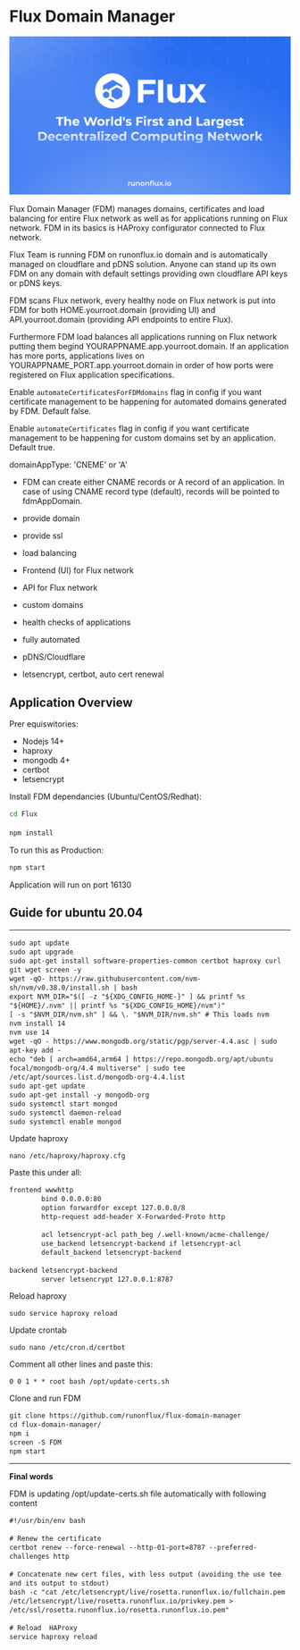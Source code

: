 # Flux Domain Manager

![Flux.png](https://raw.githubusercontent.com/RunOnFlux/flux/master/flux_banner.png)

Flux Domain Manager (FDM) manages domains, certificates and load balancing for entire Flux network as well as for applications running on Flux network. FDM in its basics is HAProxy configurator connected to Flux network.

Flux Team is running FDM on runonflux.io domain and is automatically managed on cloudflare and pDNS solution. Anyone can stand up its own FDM on any domain with default settings providing own cloudflare API keys or pDNS keys.

FDM scans Flux network, every healthy node on Flux network is put into FDM for both HOME.yourroot.domain (providing UI) and API.yourroot.domain (providing API endpoints to entire Flux).

Furthermore FDM load balances all applications running on Flux network putting them begind YOURAPPNAME.app.yourroot.domain. If an application has more ports, applications lives on YOURAPPNAME_PORT.app.yourroot.domain in order of how ports were registered on Flux application specifications.

Enable `automateCertificatesForFDMdomains` flag in config if you want certificate management to be happening for automated domains generated by FDM. Default false.

Enable `automateCertificates` flag in config if you want certificate management to be happening for custom domains set by an application. Default true.

domainAppType: 'CNEME' or 'A'
- FDM can create either CNAME records or A record of an application. In case of using CNAME record type (default), records will be pointed to fdmAppDomain.

-   provide domain
-   provide ssl
-   load balancing
-   Frontend (UI) for Flux network
-   API for Flux network
-   custom domains
-   health checks of applications
-   fully automated
-   pDNS/Cloudflare
-   letsencrypt, certbot, auto cert renewal

## Application Overview

Prer equiswitories: 
- Nodejs 14+
- haproxy
- mongodb 4+
- certbot
- letsencrypt


Install FDM dependancies (Ubuntu/CentOS/Redhat):

```bash
cd Flux

npm install
```

To run this as Production:

```bash
npm start
```

Application will run on port 16130

## Guide for ubuntu 20.04

* * *

    sudo apt update
    sudo apt upgrade
    sudo apt-get install software-properties-common certbot haproxy curl git wget screen -y
    wget -qO- https://raw.githubusercontent.com/nvm-sh/nvm/v0.38.0/install.sh | bash
    export NVM_DIR="$([ -z "${XDG_CONFIG_HOME-}" ] && printf %s "${HOME}/.nvm" || printf %s "${XDG_CONFIG_HOME}/nvm")"
    [ -s "$NVM_DIR/nvm.sh" ] && \. "$NVM_DIR/nvm.sh" # This loads nvm
    nvm install 14
    nvm use 14
    wget -qO - https://www.mongodb.org/static/pgp/server-4.4.asc | sudo apt-key add -
    echo "deb [ arch=amd64,arm64 ] https://repo.mongodb.org/apt/ubuntu focal/mongodb-org/4.4 multiverse" | sudo tee /etc/apt/sources.list.d/mongodb-org-4.4.list
    sudo apt-get update
    sudo apt-get install -y mongodb-org
    sudo systemctl start mongod
    sudo systemctl daemon-reload
    sudo systemctl enable mongod

Update haproxy

    nano /etc/haproxy/haproxy.cfg

Paste this under all:

    frontend wwwhttp
            bind 0.0.0.0:80
            option forwardfor except 127.0.0.0/8
            http-request add-header X-Forwarded-Proto http

            acl letsencrypt-acl path_beg /.well-known/acme-challenge/
            use_backend letsencrypt-backend if letsencrypt-acl
            default_backend letsencrypt-backend

    backend letsencrypt-backend
            server letsencrypt 127.0.0.1:8787

Reload haproxy

    sudo service haproxy reload

Update crontab

    sudo nano /etc/cron.d/certbot

Comment all other lines and paste this:

    0 0 1 * * root bash /opt/update-certs.sh

Clone and run FDM

    git clone https://github.com/runonflux/flux-domain-manager
    cd flux-domain-manager/
    npm i
    screen -S FDM
    npm start

* * *

**Final words**

FDM is updating /opt/update-certs.sh file automatically with following content

    #!/usr/bin/env bash

    # Renew the certificate
    certbot renew --force-renewal --http-01-port=8787 --preferred-challenges http

    # Concatenate new cert files, with less output (avoiding the use tee and its output to stdout)
    bash -c "cat /etc/letsencrypt/live/rosetta.runonflux.io/fullchain.pem /etc/letsencrypt/live/rosetta.runonflux.io/privkey.pem > /etc/ssl/rosetta.runonflux.io/rosetta.runonflux.io.pem"

    # Reload  HAProxy
    service haproxy reload
